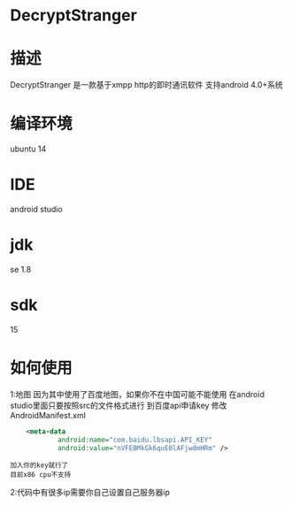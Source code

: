 # DecryptStranger

# 描述
 DecryptStranger 是一款基于xmpp http的即时通讯软件
 支持android 4.0+系统
 
# 编译环境
  ubuntu 14

# IDE
  android studio
  
# jdk 
  se 1.8

# sdk
  15

# 如何使用
  
  1:地图
  	因为其中使用了百度地图，如果你不在中国可能不能使用
  	在android studio里面只要按照src的文件格式进行
	到百度api申请key 修改AndroidManifest.xml
```xml
	<meta-data
            android:name="com.baidu.lbsapi.API_KEY"
            android:value="nVFEBMkGk6quE0lAFjwdmHRm" />
```             
         
 	加入你的key就行了
	目前x86 cpu不支持
	
  2:代码中有很多ip需要你自己设置自己服务器ip
   
  

  

